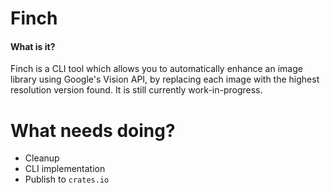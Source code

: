 # Finch

#### What is it?
Finch is a CLI tool which allows you to automatically enhance an image library using Google's Vision API, by replacing each image with the highest resolution version found. It is still currently work-in-progress.

# What needs doing?
- Cleanup  
- CLI implementation
- Publish to `crates.io`
